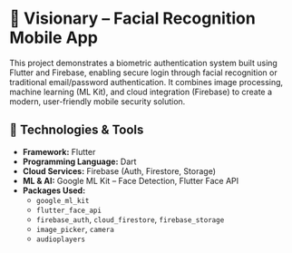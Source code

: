 # 📱 Visionary – Facial Recognition Mobile App

This project demonstrates a biometric authentication system built using Flutter and Firebase, enabling secure login through facial recognition or traditional email/password authentication.
It combines image processing, machine learning (ML Kit), and cloud integration (Firebase) to create a modern, user-friendly mobile security solution.

## 🧰 Technologies & Tools

- **Framework:** Flutter  
- **Programming Language:** Dart  
- **Cloud Services:** Firebase (Auth, Firestore, Storage)  
- **ML & AI:** Google ML Kit – Face Detection, Flutter Face API  
- **Packages Used:**
  - `google_ml_kit`
  - `flutter_face_api`
  - `firebase_auth`, `cloud_firestore`, `firebase_storage`
  - `image_picker`, `camera`
  - `audioplayers`
